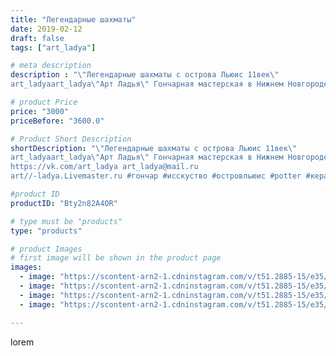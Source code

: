 ```yaml
---
title: "Легендарные шахматы"
date: 2019-02-12
draft: false
tags: ["art_ladya"]

# meta description
description : "\"Легендарные шахматы с острова Льюис 11век\" 
art_ladyaart_ladya\"Арт Ладья\" Гончарная мастерская в Нижнем Новгороде. Изготовление керамики и мастер//-классы "

# product Price
price: "3000"
priceBefore: "3600.0"

# Product Short Description
shortDescription: "\"Легендарные шахматы с острова Льюис 11век\" 
art_ladyaart_ladya\"Арт Ладья\" Гончарная мастерская в Нижнем Новгороде. Изготовление керамики и мастер//-классы по обучению. 
https://vk.com/art_ladya art_ladya@mail.ru 
art//-ladya.Livemaster.ru #гончар #исскуство #островльюис #potter #керамикадляинтерьера #керамикаручнаяработа #гончарнаямастерская #керамиканазаказ #handmade #exclusive #керамика #гончарнаяпосуда #эксклюзивнаякерамика #painter #artist #game #decor #ceramics #chess #ceramics #design #шахматыручнаяработа #ceramicarte #шахматы #настольныеигры #clay #историческиешахматы #boardgame #авторскаякерамика #шахматыостровальюис"

#product ID
productID: "Bty2n82A4OR"

# type must be "products"
type: "products"

# product Images
# first image will be shown in the product page
images:
  - image: "https://scontent-arn2-1.cdninstagram.com/v/t51.2885-15/e35/50891621_764498030583781_4122887171285272012_n.jpg?tp=1&_nc_ht=scontent-arn2-1.cdninstagram.com&_nc_cat=101&_nc_ohc=b4TCLjoBq1MAX9m8iaJ&ccb=7-4&oh=08ce52283a2477865c06c766dc229394&oe=60845169&_nc_sid=83d603&ig_cache_key=MTk3Nzg4MzQyMTA4NjcxOTY2Mg%3D%3D.2-ccb7-4"
  - image: "https://scontent-arn2-1.cdninstagram.com/v/t51.2885-15/e35/50638516_1851891968271325_5906756874171378510_n.jpg?tp=1&_nc_ht=scontent-arn2-1.cdninstagram.com&_nc_cat=101&_nc_ohc=BhpbpMIsmNcAX8n2Lns&ccb=7-4&oh=88c23843cc3d4a1f4c259abc08a58733&oe=60856DC4&_nc_sid=83d603&ig_cache_key=MTk3Nzg4MzQyMTA4NjU5MTQwOQ%3D%3D.2-ccb7-4"
  - image: "https://scontent-arn2-1.cdninstagram.com/v/t51.2885-15/e35/51454499_2324427854507038_8894354614278428022_n.jpg?tp=1&_nc_ht=scontent-arn2-1.cdninstagram.com&_nc_cat=110&_nc_ohc=oSnze0FimEEAX9pfVX_&ccb=7-4&oh=3c9c18f6ce4ee31721bd8859f1607077&oe=60853AC0&_nc_sid=83d603&ig_cache_key=MTk3Nzg4MzQyMTA2OTk4MjQzNw%3D%3D.2-ccb7-4"
  - image: "https://scontent-arn2-1.cdninstagram.com/v/t51.2885-15/e35/50799842_1008536156022430_4657549855379087326_n.jpg?tp=1&_nc_ht=scontent-arn2-1.cdninstagram.com&_nc_cat=110&_nc_ohc=fJvn0EIlIl8AX9IfhRY&ccb=7-4&oh=2b133c5e1c9a688814cb387eef6faf51&oe=6084FF9A&_nc_sid=83d603&ig_cache_key=MTk3Nzg4MzQyMTEwMzUxOTU0Nw%3D%3D.2-ccb7-4"

---
```

lorem

